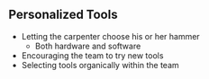 ##  Personalized Tools

* Letting the carpenter choose his or her hammer
  * Both hardware and software
* Encouraging the team to try new tools
* Selecting tools organically within the team
